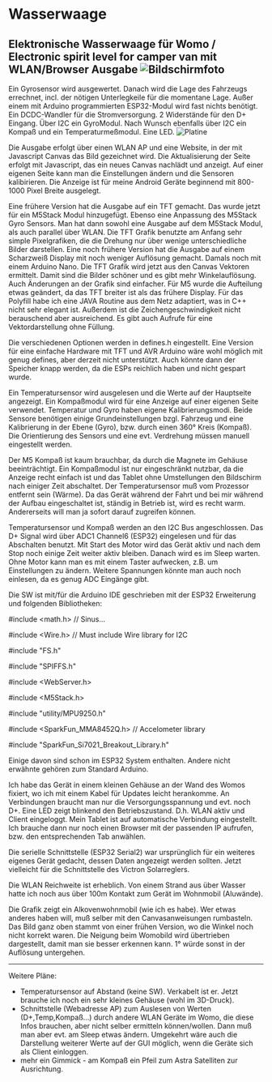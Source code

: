 # Wasserwaage
Elektronische Wasserwaage für Womo / Electronic spirit level for camper van
mit WLAN/Browser Ausgabe
![Bildschirmfoto](http://kopka.at/j/IMG_1477sm.jpg)
---


Ein Gyrosensor wird ausgewertet. Danach wird die Lage des Fahrzeugs errechnet, incl. der nötigen Unterlegkeile für die momentane Lage.
Außer einem mit Arduino programmierten ESP32-Modul wird fast nichts benötigt. Ein DCDC-Wandler für die Stromversorgung. 2 Widerstände für den D+ Eingang. Über I2C ein GyroModul. Nach Wunsch ebenfalls über I2C ein Kompaß und ein Temperaturmeßmodul. Eine LED.
![Platine](http://kopka.at/j/IMG_1515sm2.jpg)

Die Ausgabe erfolgt über einen WLAN AP und eine Website, in der mit Javascript Canvas das Bild gezeichnet wird. Die Aktualisierung der Seite erfolgt mit Javascript, das ein neues Canvas nachlädt und anzeigt. Auf einer eigenen Seite kann man die Einstellungen ändern und die Sensoren kalibirieren. Die Anzeige ist für meine Android Geräte beginnend mit 800-1000 Pixel Breite ausgelegt.

Eine frühere Version hat die Ausgabe auf ein TFT gemacht. Das wurde jetzt für ein M5Stack Modul hinzugefügt. Ebenso eine Anpassung des M5Stack Gyro Sensors. Man hat dann sowohl eine Ausgabe auf dem M5Stack Modul, als auch parallel über WLAN. Die TFT Grafik benutzte am Anfang sehr simple Pixelgrafiken, die die Drehung nur über wenige unterschiedliche Bilder darstellen. Eine noch frühere Version hat die Ausgabe auf einem Scharzweiß Display mit noch weniger Auflösung gemacht. Damals noch mit einem Arduino Nano.
Die TFT Grafik wird jetzt aus den Canvas Vektoren ermittelt. Damit sind die Bilder schöner und es gibt mehr Winkelauflösung. Auch Änderungen an der Grafik sind einfacher. Für M5 wurde die Aufteilung etwas geändert, da das TFT breiter ist als das frühere Display. Für das Polyfill habe ich eine JAVA Routine aus dem Netz adaptiert, was in C++ nicht sehr elegant ist. Außerdem ist die Zeichengeschwindigkeit nicht berauschend aber ausreichend. Es gibt auch Aufrufe für eine Vektordarstellung ohne Füllung.

Die verschiedenen Optionen werden in defines.h eingestellt. Eine Version für eine einfache Hardware mit TFT und AVR Arduino wäre wohl möglich mit genug defines, aber derzeit nicht unterstützt. Auch könnte dann der Speicher knapp werden, da die ESPs reichlich haben und nicht gespart wurde.

Ein Temperatursensor wird ausgelesen und die Werte auf der Hauptseite angezeigt. Ein Kompaßmodul wird für eine Anzeige auf einer eigenen Seite verwendet.
Temperatur und Gyro haben eigene Kalibrierungsmodi. Beide Sensore benötigen einige Grundeinstellungen bzgl. Fahrzeug und eine Kalibrierung in der Ebene (Gyro), bzw. durch einen 360° Kreis (Kompaß). Die Orientierung des Sensors und eine evt. Verdrehung müssen manuell eingestellt werden.

Der M5 Kompaß ist kaum brauchbar, da durch die Magnete im Gehäuse beeinträchtigt. Ein Kompaßmodul ist nur eingeschränkt nutzbar, da die Anzeige recht einfach ist und das Tablet ohne Umstellungen den Bildschirm nach einiger Zeit abschaltet. Der Temperatursensor muß vom Prozessor entfernt sein (Wärme). Da das Gerät während der Fahrt und bei mir während der Aufbau eingeschaltet ist, ständig in Betrieb ist, wird es recht warm. Andererseits will man ja sofort darauf zugreifen können.

Temperatursensor und Kompaß werden an den I2C Bus angeschlossen. Das D+ Signal wird über ADC1 Channel6 (ESP32) eingelesen und für das Abschalten benutzt. Mit Start des Motor wird das Gerät aktiv und nach dem Stop noch einige Zeit weiter aktiv bleiben. Danach wird es im Sleep warten. Ohne Motor kann man es mit einem Taster aufwecken, z.B. um Einstellungen zu ändern. Weitere Spannungen könnte man auch noch einlesen, da es genug ADC Eingänge gibt.

Die SW ist mit/für die Arduino IDE geschrieben mit der ESP32 Erweiterung und folgenden Bibliotheken:

#include <math.h> // Sinus...

#include <Wire.h> // Must include Wire library for I2C

#include "FS.h"

#include "SPIFFS.h"

#include <WebServer.h>

#include <M5Stack.h>

#include "utility/MPU9250.h"

#include <SparkFun_MMA8452Q.h> // Accelometer library

#include "SparkFun_Si7021_Breakout_Library.h"

Einige davon sind schon im ESP32 System enthalten. Andere nicht erwähnte gehören zum Standard Arduino.

Ich habe das Gerät in einem kleinen Gehäuse an der Wand des Womos fixiert, wo ich mit einem Kabel für Updates leicht herankomme. An Verbindungen braucht man nur die Versorgungsspannung und evt. noch D+. Eine LED zeigt blinkend den Betriebszustand. D.h. WLAN aktiv und Client eingeloggt. Mein Tablet ist auf automatische Verbindung eingestellt. Ich brauche dann nur noch einen Browser mit der passenden IP aufrufen, bzw. den entsprechenden Tab anwählen.

Die serielle Schnittstelle (ESP32 Serial2) war ursprünglich für ein weiteres eigenes Gerät gedacht, dessen Daten angezeigt werden sollten. Jetzt vielleicht für die Schnittstelle des Victron Solarreglers.

Die WLAN Reichweite ist erheblich. Von einem Strand aus über Wasser hatte ich noch aus über 100m Kontakt zum Gerät im Wohnmobil (Aluwände).

Die Grafik zeigt ein Alkovenwohnmobil (wie ich es habe). Wer etwas anderes haben will, muß selber mit den Canvasanweisungen rumbasteln. 
Das Bild ganz oben stammt von einer frühen Version, wo die Winkel noch nicht korrekt waren. Die Neigung beim Womobild wird übertrieben dargestellt, damit man sie besser erkennen kann. 1° würde sonst in der Auflösung untergehen.

----

Weitere Pläne:
- Temperatursensor auf Abstand (keine SW). Verkabelt ist er. Jetzt brauche ich noch ein sehr kleines Gehäuse (wohl im 3D-Druck).
- Schnittstelle (Webadresse AP) zum Auslesen von Werten (D+,Temp,Kompaß...) durch andere WLAN Geräte im Womo, die diese Infos brauchen, aber nicht selber ermitteln können/wollen. Dann muß man aber evt. am Sleep etwas ändern. Umgekehrt wäre auch die Darstellung weiterer Werte auf der GUI möglich, wenn die Geräte sich als Client einloggen.
- mehr ein Gimmick - am Kompaß ein Pfeil zum Astra Satelliten zur Ausrichtung.



